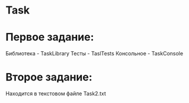 # Task
# Первое задание:
Библиотека - TaskLibrary
Тесты - TaslTests
Консольное - TaskConsole

# Второе задание:
Находится в текстовом файле Task2.txt
